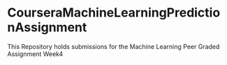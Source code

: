 # CourseraMachineLearningPredictionAssignment
This Repository holds submissions for the Machine Learning  Peer Graded Assignment Week4

